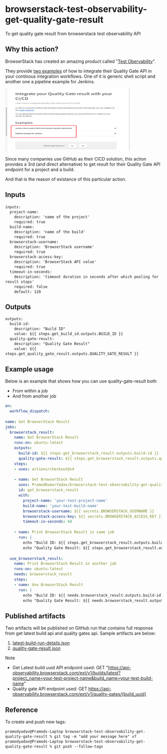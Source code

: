 # browserstack-test-observability-get-quality-gate-result

To get quality gate result from browserstack test observability API

## Why this action?
BrowserStack has created an amazing product called "[Test Obervability](https://observability.browserstack.com/home)". 

They provide [two examples](https://www.browserstack.com/docs/test-observability/quality-gate/integrate-via-api) of how to integrate their Quality Gate API in your continous integration workflows. One of it is generic shell script and another one a pipeline example for Jenkins.

<img src="./docs/image.png" alt="Available options to integrate in CI at the time of writing this action" width="400" height="200" />

Since many companies use GitHub as their CICD solution, this action provides a 3rd (and direct alternative) to get result for their Quality Gate API endpoint for a project and a build.

And that is the reason of existance of this particular action.

## Inputs
```
inputs:
  project-name:  
    description: 'name of the project'
    required: true
  build-name: 
    description: 'name of the build'
    required: true
  browserstack-username:  
    description: 'BrowserStack username'
    required: true
  browserstack-access-key:  
    description: 'BrowserStack API value'
    required: true
  timeout-in-seconds:  
    description: 'timeout duration in seconds after which pooling for result stops'
    required: false
    default: 120
```

## Outputs

```
outputs:
  build-id:
    description: "Build ID"
    value: ${{ steps.get_build_id.outputs.BUILD_ID }}
  quality-gate-result:
    description: "Quality Gate Result"
    value: ${{ steps.get_quality_gate_result.outputs.QUALITY_GATE_RESULT }}

```

## Example usage
Below is an example that shows how you can use quality-gate-result both 
- From within a job 
- And from another job

```yaml {"id":"01J2NSXS32KV8TSMM4W64D9WMT"}
on:
  workflow_dispatch:

name: Get BrowserStack Result
jobs:
  browserstack_result:
    name: Get BrowserStack Result
    runs-on: ubuntu-latest
    outputs:
      build-id: ${{ steps.get_browserstack_result.outputs.build-id }}
      quality-gate-result: ${{ steps.get_browserstack_result.outputs.quality-gate-result }}
    steps:
    - uses: actions/checkout@v4

    - name: Get BrowserStack Result
      uses: PramodKumarYadav/browserstack-test-observability-get-quality-gate-result@v5
      id: get_browserstack_result
      with:
        project-name: 'your-test-project-name'
        build-name: 'your-test-build-name'
        browserstack-username: ${{ secrets.BROWSERSTACK_USERNAME }}
        browserstack-access-key: ${{ secrets.BROWSERSTACK_ACCESS_KEY }}
        timeout-in-seconds: 60

    - name: Print BrowserStack Result in same job
      run: |
        echo "Build ID: ${{ steps.get_browserstack_result.outputs.build-id }}"
        echo "Quality Gate Result: ${{ steps.get_browserstack_result.outputs.quality-gate-result }}"
  
  use_browserstack_result:
    name: Print BrowserStack Result in another job
    runs-on: ubuntu-latest
    needs: browserstack_result
    steps:
    - name: Use BrowserStack Result
      run: |
        echo "Build ID: ${{ needs.browserstack_result.outputs.build-id }}"
        echo "Quality Gate Result: ${{ needs.browserstack_result.outputs.quality-gate-result }}"
```

## Published artifacts 

Two artifacts will be published on GitHub run that contains full response from get latest build api and quality gates api. Sample artifacts are below:
1. [latest-build-run-details.json](./docs/latest-build-run-details.json)
2. [quality-gate-result.json](./docs/quality-gate-result.json)

> [!NOTE]  
> - Get Latest build uuid API endpoint used: GET "https://api-observability.browserstack.com/ext/v1/builds/latest?project_name=your-test-project-name&build_name=your-test-build-name"
> - Quality gate API endpoint used: GET https://api-observability.browserstack.com/ext/v1/quality-gates/{build_uuid}



## Reference

To create and push new tags: 

```
pramodyadav@Pramods-Laptop browserstack-test-observability-get-quality-gate-result % git tag -m "add your message here" v7                   
pramodyadav@Pramods-Laptop browserstack-test-observability-get-quality-gate-result % git push --follow-tags   
```